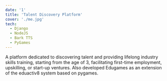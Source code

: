 ```yaml
---
date: '1'
title: 'Talent Discovery Platform'
cover: './me.jpg'
tech:
  - Django
  - NodeJS
  - Bark TTS
  - PyGames
---
```


A platform dedicated to discovering talent and providing lifelong industry skills training, starting from the age of 3, facilitating first-time employment, upskilling, or start-up ventures. Also developed Edugames as an extension of the eduactiv8 system based on pygames.
